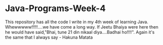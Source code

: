 # Java-Programs-Week-4
This repository has all the code I write in my 4th week of learning Java. Whewwwww!!!!!....we have come a long way. If Jeetu Bhaiya were here then he would have said,"Bhai, tune 21 din nikaal diya....Badhai ho!!!!". Again it's the same that I always say - Hakuna Matata
